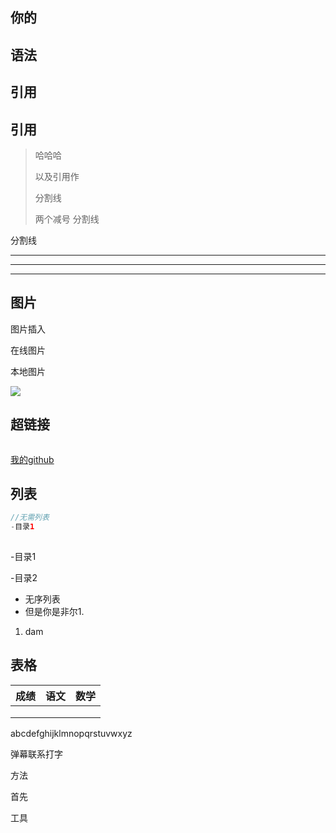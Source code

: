 ## 你的

## 语法

## 引用

## 引用

> 哈哈哈
>
> 以及引用作
>
> 分割线
>
> 两个减号 分割线



分割线

---

---

***

##  图片

图片插入

在线图片

本地图片



![](https://img0.baidu.com/it/u=103721101,4076571305&fm=26&fmt=auto&gp=0.jpg)





##  超链接

```java


```

[我的github](https://www.bilibili.com/video/BV1hJ411X75X?from=search&seid=8048973503767265953)



## 列表

```java
//无需列表
-目录1
 
```

-目录1

-目录2

- 无序列表
- 但是你是非尔1.

1. dam



## 表格

| 成绩 | 语文 | 数学 |
| ---- | ---- | ---- |
|      |      |      |
|      |      |      |
|      |      |      |







abcdefghijklmnopqrstuvwxyz

弹幕联系打字

方法

首先

工具

